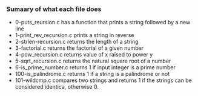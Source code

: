 ### Sumaary of what each file does
* 0-puts_reursion.c has a function that prints a string followed by a new line
* 1-print_rev_recursion.c prints a string in reverse
* 2-strlen-recursion.c returns the length of a string
* 3-factorial.c  returns the factorial of a given number
* 4-pow_recursion.c returns value of x raised to power y
* 5-sqrt_recursion.c returns the natural square root of a number
* 6-is_prime_number.c returns 1 if input integer is a prime number
* 100-is_palindrome.c returns 1 if a string is a palindrome or not
* 101-wildcmp.c compares two strings and returns 1 if the strings can be considered identica, otherwise 0.